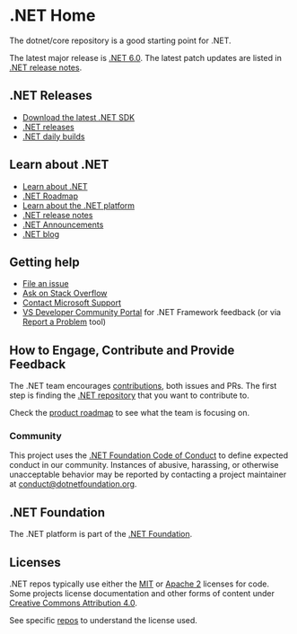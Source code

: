 ﻿# .NET Home

The dotnet/core repository is a good starting point for .NET.

The latest major release is [.NET 6.0](release-notes/6.0/README.md). The latest patch updates are listed in [.NET release notes](release-notes/README.md).

## .NET Releases

* [Download the latest .NET SDK](https://dotnet.microsoft.com/download/dotnet/5.0)
* [.NET releases](releases.md)
* [.NET daily builds](daily-builds.md)

## Learn about .NET

* [Learn about .NET](https://docs.microsoft.com/dotnet/core)
* [.NET Roadmap](https://github.com/dotnet/core/blob/main/roadmap.md)
* [Learn about the .NET platform](https://docs.microsoft.com/dotnet/standard/)
* [.NET release notes](https://github.com/dotnet/core/blob/main/release-notes/README.md)
* [.NET Announcements](https://github.com/dotnet/announcements)
* [.NET blog](https://blogs.msdn.microsoft.com/dotnet/tag/net-core/)

## Getting help

* [File an issue](Documentation/core-repos.md)
* [Ask on Stack Overflow](https://stackoverflow.com/questions/tagged/.net-core)
* [Contact Microsoft Support](https://support.microsoft.com/contactus/)
* [VS Developer Community Portal](https://developercommunity.visualstudio.com/) for .NET Framework feedback (or via [Report a Problem](https://aka.ms/vs-rap) tool)

## How to Engage, Contribute and Provide Feedback

The .NET team encourages [contributions](https://github.com/dotnet/runtime/blob/main/CONTRIBUTING.md), both issues and PRs. The first step is finding the [.NET repository](Documentation/core-repos.md) that you want to contribute to.

Check the [product roadmap](https://aka.ms/dotnet-product-roadmap) to see what the team is focusing on.

### Community

This project uses the [.NET Foundation Code of Conduct](https://dotnetfoundation.org/code-of-conduct) to define expected conduct in our community.
Instances of abusive, harassing, or otherwise unacceptable behavior may be reported by contacting a project maintainer at conduct@dotnetfoundation.org.

## .NET Foundation

The .NET platform is part of the [.NET Foundation](https://www.dotnetfoundation.org).

## Licenses

.NET repos typically use either the [MIT](LICENSE.TXT) or
[Apache 2](https://www.apache.org/licenses/LICENSE-2.0) licenses for code.
Some projects license documentation and other forms of content under
[Creative Commons Attribution 4.0](https://creativecommons.org/licenses/by/4.0/).

See specific [repos](Documentation/core-repos.md) to understand the license used.
